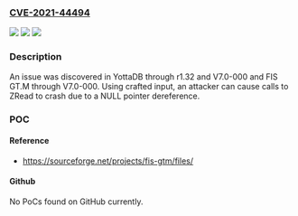 ### [CVE-2021-44494](https://cve.mitre.org/cgi-bin/cvename.cgi?name=CVE-2021-44494)
![](https://img.shields.io/static/v1?label=Product&message=n%2Fa&color=blue)
![](https://img.shields.io/static/v1?label=Version&message=n%2Fa&color=blue)
![](https://img.shields.io/static/v1?label=Vulnerability&message=n%2Fa&color=brighgreen)

### Description

An issue was discovered in YottaDB through r1.32 and V7.0-000 and FIS GT.M through V7.0-000. Using crafted input, an attacker can cause calls to ZRead to crash due to a NULL pointer dereference.

### POC

#### Reference
- https://sourceforge.net/projects/fis-gtm/files/

#### Github
No PoCs found on GitHub currently.

